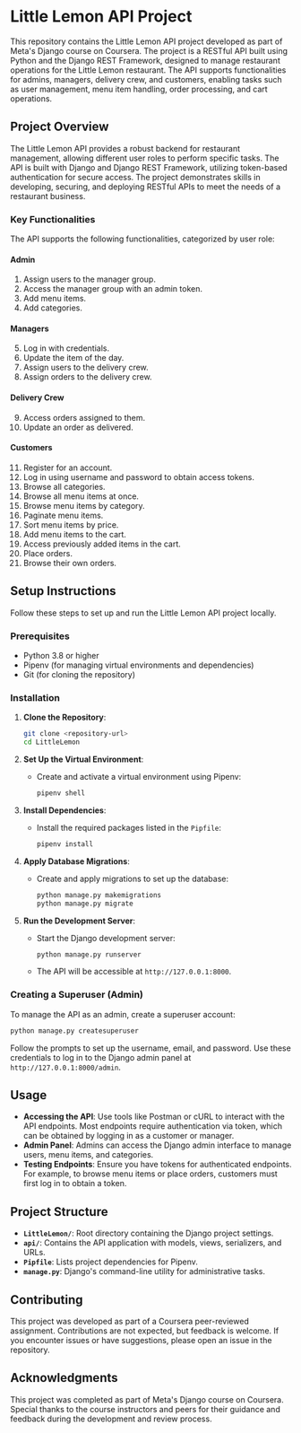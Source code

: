# Little Lemon API Project

This repository contains the Little Lemon API project developed as part of Meta's Django course on Coursera. The project is a RESTful API built using Python and the Django REST Framework, designed to manage restaurant operations for the Little Lemon restaurant. The API supports functionalities for admins, managers, delivery crew, and customers, enabling tasks such as user management, menu item handling, order processing, and cart operations.

## Project Overview

The Little Lemon API provides a robust backend for restaurant management, allowing different user roles to perform specific tasks. The API is built with Django and Django REST Framework, utilizing token-based authentication for secure access. The project demonstrates skills in developing, securing, and deploying RESTful APIs to meet the needs of a restaurant business.

### Key Functionalities

The API supports the following functionalities, categorized by user role:

#### Admin
1. Assign users to the manager group.
2. Access the manager group with an admin token.
3. Add menu items.
4. Add categories.

#### Managers
5. Log in with credentials.
6. Update the item of the day.
7. Assign users to the delivery crew.
8. Assign orders to the delivery crew.

#### Delivery Crew
9. Access orders assigned to them.
10. Update an order as delivered.

#### Customers
11. Register for an account.
12. Log in using username and password to obtain access tokens.
13. Browse all categories.
14. Browse all menu items at once.
15. Browse menu items by category.
16. Paginate menu items.
17. Sort menu items by price.
18. Add menu items to the cart.
19. Access previously added items in the cart.
20. Place orders.
21. Browse their own orders.

## Setup Instructions

Follow these steps to set up and run the Little Lemon API project locally.

### Prerequisites
- Python 3.8 or higher
- Pipenv (for managing virtual environments and dependencies)
- Git (for cloning the repository)

### Installation

1. **Clone the Repository**:
   ```bash
   git clone <repository-url>
   cd LittleLemon
   ```

2. **Set Up the Virtual Environment**:
   - Create and activate a virtual environment using Pipenv:
     ```bash
     pipenv shell
     ```

3. **Install Dependencies**:
   - Install the required packages listed in the `Pipfile`:
     ```bash
     pipenv install
     ```

4. **Apply Database Migrations**:
   - Create and apply migrations to set up the database:
     ```bash
     python manage.py makemigrations
     python manage.py migrate
     ```

5. **Run the Development Server**:
   - Start the Django development server:
     ```bash
     python manage.py runserver
     ```
   - The API will be accessible at `http://127.0.0.1:8000`.

### Creating a Superuser (Admin)
To manage the API as an admin, create a superuser account:
```bash
python manage.py createsuperuser
```
Follow the prompts to set up the username, email, and password. Use these credentials to log in to the Django admin panel at `http://127.0.0.1:8000/admin`.

## Usage

- **Accessing the API**: Use tools like Postman or cURL to interact with the API endpoints. Most endpoints require authentication via token, which can be obtained by logging in as a customer or manager.
- **Admin Panel**: Admins can access the Django admin interface to manage users, menu items, and categories.
- **Testing Endpoints**: Ensure you have tokens for authenticated endpoints. For example, to browse menu items or place orders, customers must first log in to obtain a token.

## Project Structure

- **`LittleLemon/`**: Root directory containing the Django project settings.
- **`api/`**: Contains the API application with models, views, serializers, and URLs.
- **`Pipfile`**: Lists project dependencies for Pipenv.
- **`manage.py`**: Django's command-line utility for administrative tasks.

## Contributing

This project was developed as part of a Coursera peer-reviewed assignment. Contributions are not expected, but feedback is welcome. If you encounter issues or have suggestions, please open an issue in the repository.

## Acknowledgments

This project was completed as part of Meta's Django course on Coursera. Special thanks to the course instructors and peers for their guidance and feedback during the development and review process.